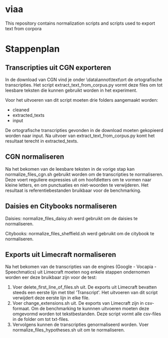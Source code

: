 # viaa
This repository contains normalization scripts and scripts used to export text from corpora

# Stappenplan 
## Transcripties uit CGN exporteren
In de download van CGN vind je onder \data\annot\text\ort de ortografische transcripties. Het script extract_text_from_corpus.py vormt deze files om tot leesbare teksten die kunnen gebruikt worden in het experiment. 

Voor het uitvoeren van dit script moeten drie folders aangemaakt worden: 
- cleaned
- extracted_texts
- input

De ortografische transcripties gevonden in de download moeten gekopieerd worden naar input. Na uitvoer van extract_text_from_corpus.py komt het resultaat terecht in extracted_texts. 

## CGN normaliseren
Na het bekomen van de leesbare teksten in de vorige stap kan normalize_files_cgn.sh gebruikt worden om de transcripties te normaliseren. Deze voert reguliere expressies uit om hoofdletters om te vormen naar kleine letters, en om punctuaties en niet-woorden te verwijderen. Het resultaat is referentiebestanden bruikbaar voor de benchmarking. 

## Daisies en Citybooks normaliseren
Daisies: 
normalize_files_daisy.sh werd gebruikt om de daisies te normaliseren. 

Citybooks: 
normalize_files_sheffield.sh werd gebruikt om de citybook te normaliseren.  

## Exports uit Limecraft normaliseren
Na het bekomen van de transcripties van de engines (Google - Vocapia - Speechmatics) uit Limecraft moeten nog enkele stappen ondernomen worden eer deze bruikbaar zijn voor de test: 
1) Voer delete_first_line_of_files.sh uit. De exports uit Limecraft bevatten steeds een eerste lijn met titel 'Transcript'. Het uitvoeren van dit script verwijdert deze eerste lijn in elke file. 
2) Voer change_extensions.sh uit. De exports van Limecraft zijn in csv-formaat. Om de benchmarking te kunnnen uitvoeren moeten deze omgevormd worden tot tekstbestanden. Deze script vormt alle csv-files in de folder om tot txt-files. 
3) Vervolgens kunnen de transcripties genormaliseerd worden. Voer normalize_files_hypotheses.sh uit om te normaliseren. 

